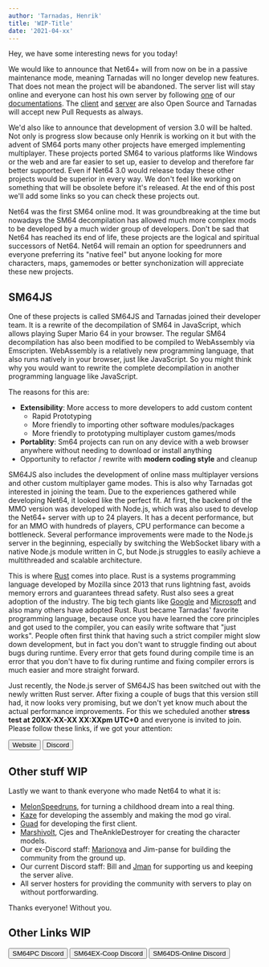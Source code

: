 ```yaml
---
author: 'Tarnadas, Henrik'
title: 'WIP-Title'
date: '2021-04-xx'
---
```


Hey, we have some interesting news for you today!

We would like to announce that Net64+ will from now on be in a passive maintenance mode, meaning Tarnadas will no longer develop new features.
That does not mean the project will be abandoned. The server list will stay online and everyone can host his own server by following [one](https://net64-mod.github.io/wiki/hosting/public/) of our [documentations](https://net64-mod.github.io/wiki/hosting/docker/).
The [client](https://github.com/Tarnadas/net64plus) and [server](https://github.com/Tarnadas/net64plus-server) are also Open Source and Tarnadas will accept new Pull Requests as always.

We'd also like to announce that development of version 3.0 will be halted.
Not only is progress slow because only Henrik is working on it but with the advent of SM64 ports many other projects have emerged implementing multiplayer.
These projects ported SM64 to various platforms like Windows or the web and are far easier to set up, easier to develop and therefore far better supported.
Even if Net64 3.0 would release today these other projects would be superior in every way.
We don't feel like working on something that will be obsolete before it's released.
At the end of this post we'll add some links so you can check these projects out.

Net64 was the first SM64 online mod.
It was groundbreaking at the time but nowadays the SM64 decompilation has allowed much more complex mods to be developed by a much wider group of developers.
Don't be sad that Net64 has reached its end of life, these projects are the logical and spiritual successors of Net64.
Net64 will remain an option for speedrunners and everyone preferring its "native feel" but anyone looking for more characters, maps, gamemodes or better synchonization will appreciate these new projects.

## SM64JS

One of these projects is called SM64JS and Tarnadas joined their developer team.
It is a rewrite of the decompilation of SM64 in JavaScript, which allows playing Super Mario 64 in your browser.
The regular SM64 decompilation has also been modified to be compiled to WebAssembly via Emscripten.
WebAssembly is a relatively new programming language, that also runs natively in your browser, just like JavaScript.
So you might think why you would want to rewrite the complete decompilation in another programming language like JavaScript.

The reasons for this are:

- **Extensibility**: More access to more developers to add custom content
  - Rapid Prototyping
  - More friendly to importing other software modules/packages
  - More friendly to prototyping multiplayer custom games/mods
- **Portablity**: Sm64 projects can run on any device with a web browser anywhere without needing to download or install anything
- Opportunity to refactor / rewrite with **modern coding style** and cleanup

SM64JS also includes the development of online mass multiplayer versions and other custom multiplayer game modes.
This is also why Tarnadas got interested in joining the team.
Due to the experiences gathered while developing Net64, it looked like the perfect fit.
At first, the backend of the MMO version was developed with Node.js,
which was also used to develop the Net64+ server with up to 24 players.
It has a decent performance, but for an MMO with hundreds of players, CPU performance can become a bottleneck.
Several performance improvements were made to the Node.js server in the beginning, especially by switching the WebSocket libary with a native Node.js module written in C, but Node.js struggles to easily achieve a multithreaded and scalable architecture.

This is where [Rust](https://www.rust-lang.org/) comes into place.
Rust is a systems programming language developed by Mozilla since 2013 that runs lightning fast, avoids memory errors and guarantees thread safety.
Rust also sees a great adoption of the industry.
The big tech giants like [Google](https://security.googleblog.com/2021/02/mitigating-memory-safety-issues-in-open.html) and [Microsoft](https://www.zdnet.com/article/microsoft-70-percent-of-all-security-bugs-are-memory-safety-issues/) and also many others have adopted Rust.
Rust became Tarnadas' favorite programming language, because once you have learned the core principles and got used to the compiler, you can easily write software that "just works".
People often first think that having such a strict compiler might slow down development, but in fact you don't want to struggle finding out about bugs during runtime.
Every error that gets found during compile time is an error that you don't have to fix during runtime and fixing compiler errors is much easier and more straight forward.

Just recently, the Node.js server of SM64JS has been switched out with the newly written Rust server.
After fixing a couple of bugs that this version still had, it now looks very promising, but we don't yet know much about the actual performance improvements.
For this we scheduled another **stress test at 20XX-XX-XX XX:XXpm UTC+0** and everyone is invited to join.
Please follow these links, if we got your attention:

<button to="https://sm64js.com" img="sm64js.png" margin="0.4rem 0.6rem" padding="0 0.4rem" paddingtext="0 0.8rem">Website</button>
<button to="https://discord.gg/7UaDnJt" img="discord.svg" margin="0.4rem 0.6rem" padding="0 0.4rem" paddingtext="0 0.8rem">Discord</button>

## Other stuff WIP

Lastly we want to thank everyone who made Net64 to what it is:

- [MelonSpeedruns](https://twitter.com/MelonSpeedruns), for turning a childhood dream into a real thing.
- [Kaze](https://twitter.com/KazeEmanuar) for developing the assembly and making the mod go viral.
- [Guad](https://github.com/Guad) for developing the first client.
- [Marshivolt](https://twitter.com/Marshivolt), Cjes and TheAnkleDestroyer for creating the character models.
- Our ex-Discord staff: [Marionova](https://twitter.com/Marionova64) and Jim-panse for building the community from the ground up.
- Our current Discord staff: Bill and [Jman](https://twitter.com/PailBot) for supporting us and keeping the server alive.
- All server hosters for providing the community with servers to play on without portforwarding.

Thanks everyone! Without you.

## Other Links WIP

<button to="https://discord.gg/ZezK78p" img="sm64pc.svg" margin="0.4rem 0.6rem" padding="0 0.4rem" paddingtext="0 0.8rem">SM64PC Discord</button>
<button to="https://discord.gg/TJVKHS4" img="discord.svg" margin="0.4rem 0.6rem" padding="0 0.4rem" paddingtext="0 0.8rem">SM64EX-Coop Discord</button>
<button to="https://discord.gg/PhpA9Wt" img="discord.svg" margin="0.4rem 0.6rem" padding="0 0.4rem" paddingtext="0 0.8rem">SM64DS-Online Discord</button>
